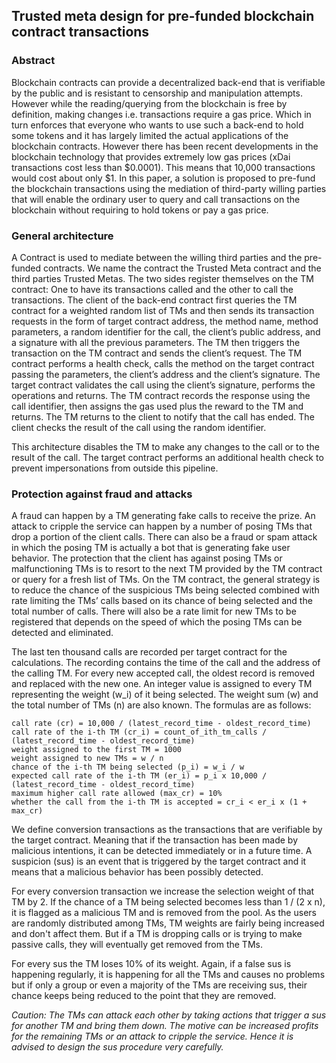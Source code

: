 ## Trusted meta design for pre-funded blockchain contract transactions

### Abstract
Blockchain contracts can provide a decentralized back-end that is verifiable by the public and is resistant to censorship and manipulation attempts. However while the reading/querying from the blockchain is free by definition, making changes i.e. transactions require a gas price. Which in turn enforces that everyone who wants to use such a back-end to hold some tokens and it has largely limited the actual applications of the blockchain contracts. However there has been recent developments in the blockchain technology that provides extremely low gas prices (xDai transactions cost less than $0.0001). This means that 10,000 transactions would cost about only $1. In this paper, a solution is proposed to pre-fund the blockchain transactions using the mediation of third-party willing parties that will enable the ordinary user to query and call transactions on the blockchain without requiring to hold tokens or pay a gas price.

### General architecture
A Contract is used to mediate between the willing third parties and the pre-funded contracts. We name the contract the Trusted Meta contract and the third parties Trusted Metas. The two sides register themselves on the TM contract: One to have its transactions called and the other to call the transactions. The client of the back-end contract first queries the TM contract for a weighted random list of TMs and then sends its transaction requests in the form of target contract address, the method name, method parameters, a random identifier for the call, the client’s public address, and a signature with all the previous parameters. The TM then triggers the transaction on the TM contract and sends the client’s request. The TM contract performs a health check, calls the method on the target contract passing the parameters, the client’s address and the client’s signature. The target contract validates the call using the client’s signature, performs the operations and returns. The TM contract records the response using the call identifier, then assigns the gas used plus the reward to the TM and returns. The TM returns to the client to notify that the call has ended. The client checks the result of the call using the random identifier.


This architecture disables the TM to make any changes to the call or to the result of the call. The target contract performs an additional health check to prevent impersonations from outside this pipeline.

### Protection against fraud and attacks
A fraud can happen by a TM generating fake calls to receive the prize. An attack to cripple the service can happen by a number of posing TMs that drop a portion of the client calls. There can also be a fraud or spam attack in which the posing TM is actually a bot that is generating fake user behavior.
The protection that the client has against posing TMs or malfunctioning TMs is to resort to the next TM provided by the TM contract or query for a fresh list of TMs.
On the TM contract, the general strategy is to reduce the chance of the suspicious TMs being selected combined with rate limiting the TMs’ calls based on its chance of being selected and the total number of calls. There will also be a rate limit for new TMs to be registered that depends on the speed of which the posing TMs can be detected and eliminated.

The last ten thousand calls are recorded per target contract for the calculations. The recording contains the time of the call and the address of the calling TM. For every new accepted call, the oldest record is removed and replaced with the new one. An integer value is assigned to every TM representing the weight (w_i) of it being selected. The weight sum (w) and the total number of TMs (n) are also known. The formulas are as follows:

```
call rate (cr) = 10,000 / (latest_record_time - oldest_record_time)
call rate of the i-th TM (cr_i) = count_of_ith_tm_calls / (latest_record_time - oldest_record_time)
weight assigned to the first TM = 1000
weight assigned to new TMs = w / n
chance of the i-th TM being selected (p_i) = w_i / w
expected call rate of the i-th TM (er_i) = p_i x 10,000 / (latest_record_time - oldest_record_time)
maximum higher call rate allowed (max_cr) = 10%
whether the call from the i-th TM is accepted = cr_i < er_i x (1 + max_cr)
```

We define conversion transactions as the transactions that are verifiable by the target contract. Meaning that if the transaction has been made by malicious intentions, it can be detected immediately or in a future time. A suspicion (sus) is an event that is triggered by the target contract and it means that a malicious behavior has been possibly detected.

For every conversion transaction we increase the selection weight of that TM by 2. If the chance of a TM being selected becomes less than 1 / (2 x n), it is flagged as a malicious TM and is removed from the pool. As the users are randomly distributed among TMs, TM weights are fairly being increased and don't affect them. But if a TM is dropping calls or is trying to make passive calls, they will eventually get removed from the TMs.

For every sus the TM loses 10% of its weight. Again, if a false sus is happening regularly, it is happening for all the TMs and causes no problems but if only a group or even a majority of the TMs are receiving sus, their chance keeps being reduced to the point that they are removed.

*Caution: The TMs can attack each other by taking actions that trigger a sus for another TM and bring them down. The motive can be increased profits for the remaining TMs or an attack to cripple the service. Hence it is advised to design the sus procedure very carefully.*
